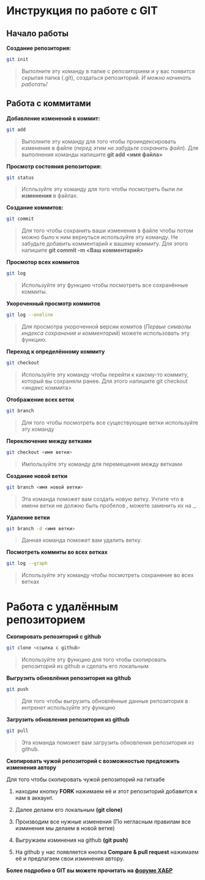 # Инструкция по работе с GIT

## Начало работы

**Создание репозитория:**
```sh
git init
```
> Выполните эту команду в папке с репозиторием и у вас появится скрытая папка (.git), создаться репозиторий. *И можно начинать работать!*

## Работа с коммитами

**Добавление изменений в коммит:**
```sh
git add
```
> Выполните эту команду для того чтобы проиндексировать  изменения в файле (*перед этим не забудьте сохранить файл*). Для выполнения команды напишите **git add <имя файла>**

**Просмотр состояния репозитория:**
```sh
git status
```
> Испльзуйте эту команду для того чтобы посмотреть были ли **изменения** в файлах.

**Создание коммитов:**
```sh
git commit
```
> Для того чтобы сохранить ваши изменения в файле чтобы потом можно было к ним вернуться используйте эту команду.
Не забудьте добавить комментарий к вашему коммиту. Для этого напишите **git commit -m <Ваш комментарий>**

**Просмотор всех коммитов**
```sh
git log
```
 > Используйте эту функцию чтобы посмотреть все сохранённые коммиты. 

 **Укороченный просмотр коммитов**
 ```sh
 git log --oneline
 ```
 > Для просмотра укороченной версии комитов (*Первые символы индекса сохранения и комментарий*) можете использовать эту функцию.

 **Переход к определённому коммиту**
 ```sh
 git checkout
 ```
 > Используйте эту команду чтобы перейти к какому-то коммиту, который вы сохраняли ранее. Для этого напишите git checkout <индекс коммита>

 **Отображение всех веток**
```sh
git branch
```
> Для того чтобы посмотреть все существующие ветки используйте эту команду

**Переключение между ветками**
```sh
git checkout <имя ветки>
```
> Импользуйте эту команду для перемещения между ветками

**Создание новой ветки**
```sh
git branch <имя новой ветки>
```
> Эта команда поможет вам создать новую ветку. Учтите что в имени ветки не должно быть пробелов , можете заменить их на _.

**Удаление ветки**
```sh
git branch -d <имя ветки>
```
> Данная команда поможет вам удалить ветку.

**Посмотреть коммиты во всех ветках**
```sh
git log --graph
```
> Используйте эту команду чтобы посмотреть сохранение во всех ветках

# Работа с удалённым репозиторием

**Скопировать репозиторий с github**
```sh
git clone <ссылка с github>
```
> Используйте эту функцию для того чтобы скопировать репозиторий из github и сделать его локальным

**Выгрузить обновлёния репозитория на github**
```sh
git push
```
> Для того чтобы выгрузить обновлённые данные репозитория в интренет используйте эту функцию

**Загрузить обновления репозитория из github**
```sh
git pull
```
> Эта команда поможет вам загрузить обновления репозитория из github.

**Скопировать чужой репозиторий с возможностью предложить изменения автору**

Для того чтобы скопировать чужой репозиторий на гитхабе 

1. находим кнопку **FORK** нажимаем её и этот репозиторий добавится к нам в аккаунт. 

2. Далее делаем его локальным **(git clone)**

3. Производим все нужные изменения (По негласным правилам все изминения мы делаем в новой ветке)

4. Выгружаем изминения на github **(git push)**

5. На github у нас появляется кнопка **Compare & pull request** нажимаем её и предлагаем свои изминения автору.

 **Более подробно о GIT вы можете прочитать на [форуме ХАБР](https://habr.com/ru/companies/ruvds/articles/599929/)**